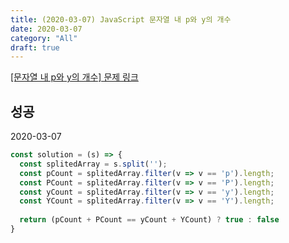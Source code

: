 ```yaml
---
title: (2020-03-07) JavaScript 문자열 내 p와 y의 개수
date: 2020-03-07
category: "All"
draft: true
---
```


[[문자열 내 p와 y의 개수] 문제 링크](https://programmers.co.kr/learn/courses/30/lessons/12916)

## 성공

2020-03-07

```javascript
const solution = (s) => {
  const splitedArray = s.split('');
  const pCount = splitedArray.filter(v => v == 'p').length;
  const PCount = splitedArray.filter(v => v == 'P').length;
  const yCount = splitedArray.filter(v => v == 'y').length;
  const YCount = splitedArray.filter(v => v == 'Y').length;
  
  return (pCount + PCount == yCount + YCount) ? true : false
}
```
